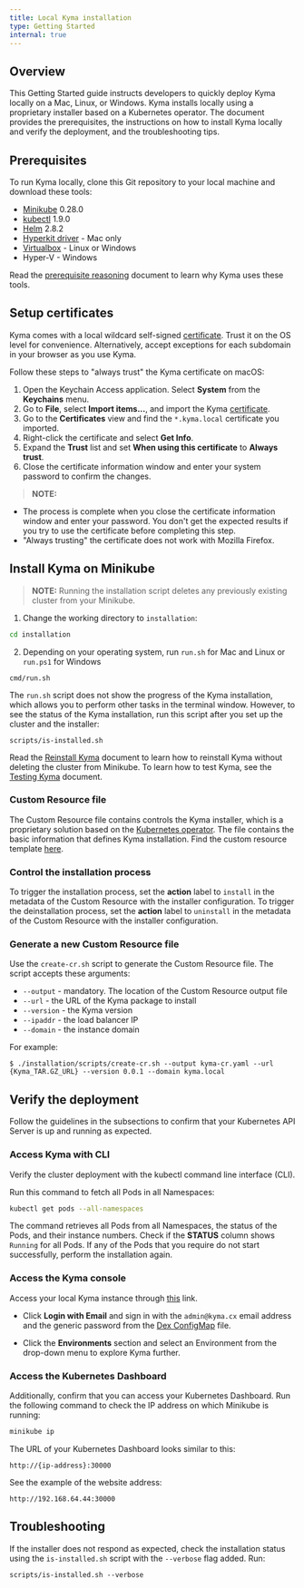 ```yaml
---
title: Local Kyma installation
type: Getting Started
internal: true
---
```


## Overview

This Getting Started guide instructs developers to quickly deploy Kyma locally on a Mac, Linux, or Windows. Kyma installs locally using a proprietary installer based on a Kubernetes operator.
The document provides the prerequisites, the instructions on how to install Kyma locally and verify the deployment, and the troubleshooting tips.

## Prerequisites

To run Kyma locally, clone this Git repository to your local machine and download these tools:

- [Minikube](https://github.com/kubernetes/minikube) 0.28.0
- [kubectl](https://kubernetes.io/docs/tasks/tools/install-kubectl/) 1.9.0
- [Helm](https://github.com/kubernetes/helm) 2.8.2
- [Hyperkit driver](https://github.com/kubernetes/minikube/blob/master/docs/drivers.md#hyperkit-driver) - Mac only
- [Virtualbox](https://www.virtualbox.org/) - Linux or Windows
- Hyper-V - Windows

Read the [prerequisite reasoning](019-prereq-reasoning.md) document to learn why Kyma uses these tools.

## Setup certificates

Kyma comes with a local wildcard self-signed [certificate](../../../installation/certs/workspace/raw/server.crt). Trust it on the OS level for convenience. Alternatively, accept exceptions for each subdomain in your browser as you use Kyma.

Follow these steps to "always trust" the Kyma certificate on macOS:

1. Open the Keychain Access application. Select **System** from the **Keychains** menu.
2. Go to **File**, select **Import items...**, and import the Kyma [certificate](../../../installation/certs/workspace/raw/server.crt).
3. Go to the **Certificates** view and find the `*.kyma.local` certificate you imported.
4. Right-click the certificate and select **Get Info**.
5. Expand the **Trust** list and set **When using this certificate** to **Always trust**.
6. Close the certificate information window and enter your system password to confirm the changes.

>**NOTE:**
- The process is complete when you close the certificate information window and enter your password. You don't get the expected results if you try to use the certificate before completing this step.
- "Always trusting" the certificate does not work with Mozilla Firefox.

## Install Kyma on Minikube

> **NOTE:** Running the installation script deletes any previously existing cluster from your Minikube.

1. Change the working directory to `installation`:
  ```bash
  cd installation
  ```

2. Depending on your operating system, run `run.sh` for Mac and Linux or `run.ps1` for Windows
  ```
  cmd/run.sh
  ```

The `run.sh` script does not show the progress of the Kyma installation, which allows you to perform other tasks in the terminal window. However, to see the status of the Kyma installation, run this script after you set up the cluster and the installer:

```
scripts/is-installed.sh
```

Read the [Reinstall Kyma](025-details-local-reinstallation.md) document to learn how to reinstall Kyma without deleting the cluster from Minikube.
To learn how to test Kyma, see the [Testing Kyma](026-details-testing.md) document.

### Custom Resource file

The Custom Resource file contains controls the Kyma installer, which is a proprietary solution based on the [Kubernetes operator](https://coreos.com/operators/). The file contains the basic information that defines Kyma installation.
Find the custom resource template [here](../../../installation/resources/installer-cr.yaml.tpl).

### Control the installation process

To trigger the installation process, set the **action** label to `install` in the metadata of the Custom Resource with the installer configuration.
To trigger the deinstallation process, set the **action** label to `uninstall` in the metadata of the Custom Resource with the installer configuration.

### Generate a new Custom Resource file

Use the `create-cr.sh` script to generate the Custom Resource file. The script accepts these arguments:

- `--output` - mandatory. The location of the Custom Resource output file
- `--url` - the URL of the Kyma package to install
- `--version` - the Kyma version
- `--ipaddr` - the load balancer IP
- `--domain` - the instance domain

For example:
```
$ ./installation/scripts/create-cr.sh --output kyma-cr.yaml --url {Kyma_TAR.GZ_URL} --version 0.0.1 --domain kyma.local
```

## Verify the deployment

Follow the guidelines in the subsections to confirm that your Kubernetes API Server is up and running as expected.

### Access Kyma with CLI

Verify the cluster deployment with the kubectl command line interface (CLI).

Run this command to fetch all Pods in all Namespaces:

  ``` bash
  kubectl get pods --all-namespaces
  ```
The command retrieves all Pods from all Namespaces, the status of the Pods, and their instance numbers. Check if the **STATUS** column shows `Running` for all Pods. If any of the Pods that you require do not start successfully, perform the installation again.

### Access the Kyma console

Access your local Kyma instance through [this](https://console.kyma.local/) link.

* Click **Login with Email** and sign in with the `admin@kyma.cx` email address and the generic password from the [Dex ConfigMap](../../../resources/dex/templates/dex-config-map.yaml) file.

* Click the **Environments** section and select an Environment from the drop-down menu to explore Kyma further.

### Access the Kubernetes Dashboard

Additionally, confirm that you can access your Kubernetes Dashboard. Run the following command to check the IP address on which Minikube is running:

```bash
minikube ip
```

The URL of your Kubernetes Dashboard looks similar to this:
```
http://{ip-address}:30000
```

See the example of the website address:

```
http://192.168.64.44:30000
```

## Troubleshooting

If the installer does not respond as expected, check the installation status using the `is-installed.sh` script with the `--verbose` flag added. Run:
```
scripts/is-installed.sh --verbose
```

